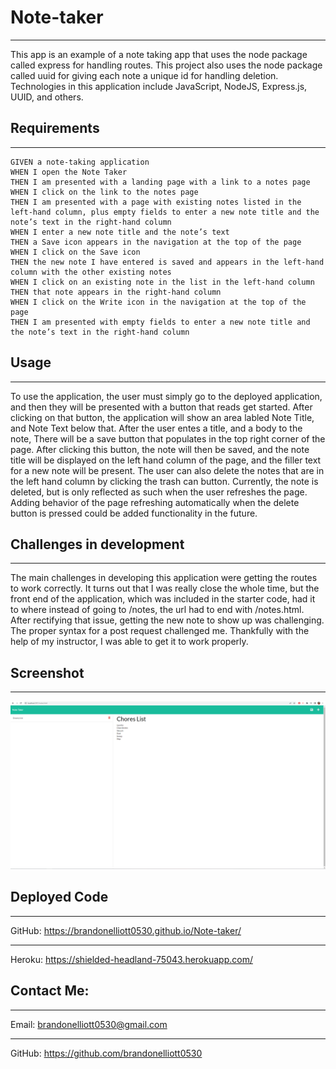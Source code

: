 # Note-taker
________________________________________________________________
This app is an example of a note taking app that uses the node package called express for handling routes. This project also uses the node package called uuid for giving each note a unique id for handling deletion. Technologies in this application include JavaScript, NodeJS, Express.js, UUID, and others. 

## Requirements
________________________________________________________________
```
GIVEN a note-taking application
WHEN I open the Note Taker
THEN I am presented with a landing page with a link to a notes page
WHEN I click on the link to the notes page
THEN I am presented with a page with existing notes listed in the left-hand column, plus empty fields to enter a new note title and the note’s text in the right-hand column
WHEN I enter a new note title and the note’s text
THEN a Save icon appears in the navigation at the top of the page
WHEN I click on the Save icon
THEN the new note I have entered is saved and appears in the left-hand column with the other existing notes
WHEN I click on an existing note in the list in the left-hand column
THEN that note appears in the right-hand column
WHEN I click on the Write icon in the navigation at the top of the page
THEN I am presented with empty fields to enter a new note title and the note’s text in the right-hand column
```

## Usage
________________________________________________________________
To use the application, the user must simply go to the deployed application, and then they will be presented with a button that reads get started. After clicking on that button, the application will show an area labled Note Title, and Note Text below that. After the user entes a title, and a body to the note, There will be a save button that populates in the top right corner of the page. After clicking this button, the note will then be saved, and the note title will be displayed on the left hand column of the page, and the filler text for a new note will be present. The user can also delete the notes that are in the left hand column by clicking the trash can button. Currently, the note is deleted, but is only reflected as such when the user refreshes the page. Adding behavior of the page refreshing automatically when the delete button is pressed could be added functionality in the future.  

## Challenges in development
________________________________________________________________
The main challenges in developing this application were getting the routes to work correctly. It turns out that I was really close the whole time, but the front end of the application, which was included in the starter code, had it to where instead of going to /notes, the url had to end with /notes.html. After rectifying that issue, getting the new note to show up was challenging. The proper syntax for a post request challenged me. Thankfully with the help of my instructor, I was able to get it to work properly. 

## Screenshot
________________________________________________________________
![Screenshot](./assets/screenshot.png)

## Deployed Code
________________________________________________________________
GitHub: https://brandonelliott0530.github.io/Note-taker/
________________________________________________________________
Heroku: https://shielded-headland-75043.herokuapp.com/ 

## Contact Me:
________________________________________________________________
Email: brandonelliott0530@gmail.com
________________________________________________________________
GitHub: https://github.com/brandonelliott0530